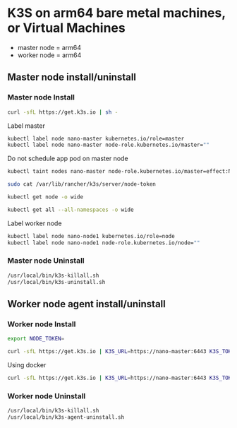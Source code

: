 # K3S on arm64 bare metal machines, or Virtual Machines

<!-- UL -->
* master node = arm64
* worker node = arm64

## Master node install/uninstall

### Master node Install

```bash
curl -sfL https://get.k3s.io | sh -
```

Label master

```bash
kubectl label node nano-master kubernetes.io/role=master
kubectl label node nano-master node-role.kubernetes.io/master=""
```

Do not schedule app pod on master node

```bash
kubectl taint nodes nano-master node-role.kubernetes.io/master=effect:NoSchedule
```

```bash
sudo cat /var/lib/rancher/k3s/server/node-token

kubectl get node -o wide

kubectl get all --all-namespaces -o wide
```

Label worker node

``` bash
kubectl label node nano-node1 kubernetes.io/role=node
kubectl label node nano-node1 node-role.kubernetes.io/node=""
```

### Master node Uninstall

``` bash
/usr/local/bin/k3s-killall.sh
/usr/local/bin/k3s-uninstall.sh
```

## Worker node agent install/uninstall

### Worker node Install

```bash
export NODE_TOKEN=

curl -sfL https://get.k3s.io | K3S_URL=https://nano-master:6443 K3S_TOKEN=${NODE_TOKEN} sh -
```

Using docker

```bash
curl -sfL https://get.k3s.io | K3S_URL=https://nano-master:6443 K3S_TOKEN=${NODE_TOKEN} sh -s - --docker
```

### Worker node Uninstall

```bash
/usr/local/bin/k3s-killall.sh
/usr/local/bin/k3s-agent-uninstall.sh
```

